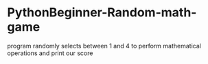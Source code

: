 # PythonBeginner-Random-math-game
 program randomly selects between 1 and 4 to perform mathematical operations and print our score
